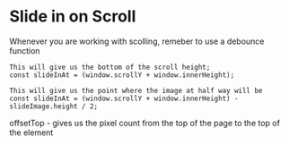 # Slide in on Scroll

Whenever you are working with scolling, remeber to use a debounce function

```
This will give us the bottom of the scroll height;
const slideInAt = (window.scrollY + window.innerHeight);

This will give us the point where the image at half way will be
const slideInAt = (window.scrollY + window.innerHeight) - slideImage.height / 2;
```

offsetTop - gives us the pixel count from the top of the page to the top of the element
